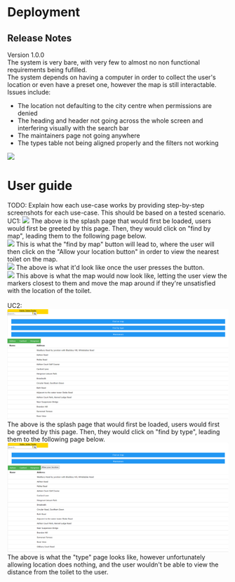 # Deployment

## Release Notes
Version 1.0.0 <br>
The system is very bare, with very few to almost no non functional requirements being fufilled. <br>
The system depends on having a computer in order to collect the user's location or even have a preset one, however the map is still interactable. <br>
Issues include: <br>
- The location not defaulting to the city centre when permissions are denied <br>
- The heading and header not going across the whole screen and interfering visually with the search bar <br>
- The maintainers page not going anywhere <br>
- The types table not being aligned properly and the filters not working <br>

![](images/deploymentUMLDiagram.png)

# User guide
TODO: Explain how each use-case works by providing step-by-step screenshots for each use-case. This should be based on a tested scenario.
UC1:
![](images/deploymentUC1.png)
The above is the splash page that would first be loaded, users would first be greeted by this page. Then, they would click on "find by map", leading them to the following page below. <br>
![](images/testing1.1.png)
This is what the "find by map" button will lead to, where the user will then click on the "Allow your location button" in order to view the nearest toilet on the map.<br>
![](images/testing1.2.png)
The above is what it'd look like once the user presses the button. <br>
![](images/testing1.3.png)
This above is what the map would now look like, letting the user view the markers closest to them and move the map around if they're unsatisfied with the location of the toilet.<br>
<br>
UC2:
![](images/deploymentUC1.1.png)
The above is the splash page that would first be loaded, users would first be greeted by this page. Then, they would click on "find by type", leading them to the following page below. <br>
![](images/deploymentUC2.1.png)
The above is what the "type" page looks like, however unfortunately allowing location does nothing, and the user wouldn't be able to view the distance from the toilet to the user.
